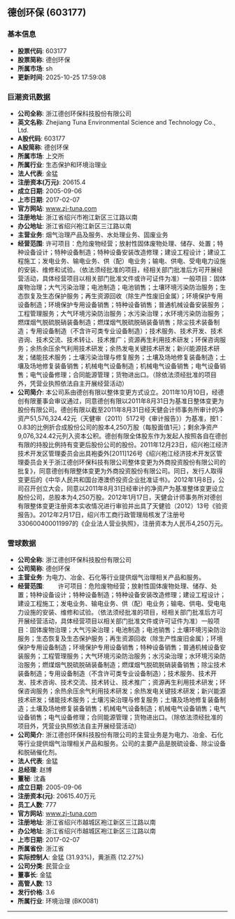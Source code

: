 ## 德创环保 (603177)

### 基本信息

- **股票代码**: 603177
- **股票简称**: 德创环保
- **所属市场**: sh
- **更新时间**: 2025-10-25 17:59:08

### 巨潮资讯数据

- **公司全称**: 浙江德创环保科技股份有限公司
- **英文名称**: Zhejiang Tuna Environmental Science and Technology Co., Ltd.
- **A股代码**: 603177
- **A股简称**: 德创环保
- **所属市场**: 上交所
- **所属行业**: 生态保护和环境治理业
- **法人代表**: 金猛
- **注册资本(万元)**: 20615.4
- **成立日期**: 2005-09-06
- **上市日期**: 2017-02-07
- **官方网站**: www.zj-tuna.com
- **注册地址**: 浙江省绍兴市袍江新区三江路以南
- **办公地址**: 浙江省绍兴袍江新区三江路以南
- **主营业务**: 烟气治理产品及服务、水处理业务、固废业务
- **经营范围**: 许可项目：危险废物经营；放射性固体废物处理、储存、处置；特种设备设计；特种设备制造；特种设备安装改造修理；建设工程设计；建设工程施工；发电业务、输电业务、供（配）电业务；输电、供电、受电电力设施的安装、维修和试验。（依法须经批准的项目，经相关部门批准后方可开展经营活动，具体经营项目以相关部门批准文件或许可证件为准）一般项目：固体废物治理；大气污染治理；电池制造；电池销售；土壤环境污染防治服务；生态恢复及生态保护服务；再生资源回收（除生产性废旧金属）；环境保护专用设备制造；环境保护专用设备销售；特种设备销售；普通机械设备安装服务；工程管理服务；大气环境污染防治服务；水污染治理；水环境污染防治服务；燃煤烟气脱硫脱硝装备制造；燃煤烟气脱硫脱硝装备销售；除尘技术装备制造；专用设备制造（不含许可类专业设备制造）；技术服务、技术开发、技术咨询、技术交流、技术转让、技术推广；资源再生利用技术研发；环保咨询服务；余热余压余气利用技术研发；余热发电关键技术研发；新兴能源技术研发；储能技术服务；土壤污染治理与修复服务；土壤及场地修复装备制造；土壤及场地修复装备销售；机械电气设备制造；机械电气设备销售；电气设备销售；电气设备修理；合同能源管理；货物进出口。（除依法须经批准的项目外，凭营业执照依法自主开展经营活动）
- **公司简介**: 本公司系由德创有限以整体变更方式设立。2011年10月10日，经德创有限董事会审议通过，同意德创有限以2011年8月31日为基准日整体变更为股份有限公司。德创有限以截至2011年8月31日经天健会计师事务所审计的净资产51,576,324.42元（天健审（2011）5172号《审计报告》）为基准，按1：0.83的比例折合成股份公司的股本4,250万股（每股面值1元）；剩余净资产9,076,324.42元列入资本公积。德创有限全体股东作为发起人按照各自在德创有限的持股比例持有变更后股份公司的股份。2011年12月23日，绍兴袍江经济技术开发区管理委员会出具袍委外[2011]126号《绍兴袍江经济技术开发区管理委员会关于浙江德创环保科技有限公司整体变更为外商投资股份有限公司的批复》，同意德创有限整体变更为外商投资股份有限公司。同日，发行人取得变更后的《中华人民共和国台港澳侨投资企业批准证书》。2012年1月8日，公司召开创立大会，同意以2011年8月31日经审计的净资产为基准整体变更设立股份公司，总股本为4,250万股。2012年1月17日，天健会计师事务所对德创有限整体变更注册资本实收情况进行审验并出具了天健验（2012）13号《验资报告》。2012年2月17日，绍兴市工商行政管理局核发了注册号330600400011997的《企业法人营业执照》，注册资本为人民币4,250万元。

### 雪球数据

- **公司全称**: 浙江德创环保科技股份有限公司
- **公司简称**: 德创环保
- **主营业务**: 为电力、冶金、石化等行业提供烟气治理相关产品和服务。
- **经营范围**: 　　许可项目：危险废物经营；放射性固体废物处理、储存、处置；特种设备设计；特种设备制造；特种设备安装改造修理；建设工程设计；建设工程施工；发电业务、输电业务、供（配）电业务；输电、供电、受电电力设施的安装、维修和试验。（依法须经批准的项目，经相关部门批准后方可开展经营活动，具体经营项目以相关部门批准文件或许可证件为准）一般项目：固体废物治理；大气污染治理；电池制造；电池销售；土壤环境污染防治服务；生态恢复及生态保护服务；再生资源回收（除生产性废旧金属）；环境保护专用设备制造；环境保护专用设备销售；特种设备销售；普通机械设备安装服务；工程管理服务；大气环境污染防治服务；水污染治理；水环境污染防治服务；燃煤烟气脱硫脱硝装备制造；燃煤烟气脱硫脱硝装备销售；除尘技术装备制造；专用设备制造（不含许可类专业设备制造）；技术服务、技术开发、技术咨询、技术交流、技术转让、技术推广；资源再生利用技术研发；环保咨询服务；余热余压余气利用技术研发；余热发电关键技术研发；新兴能源技术研发；储能技术服务；土壤污染治理与修复服务；土壤及场地修复装备制造；土壤及场地修复装备销售；机械电气设备制造；机械电气设备销售；电气设备销售；电气设备修理；合同能源管理；货物进出口。（除依法须经批准的项目外，凭营业执照依法自主开展经营活动）
- **公司简介**: 浙江德创环保科技股份有限公司的主营业务是为电力、冶金、石化等行业提供烟气治理相关产品和服务。公司的主要产品是脱硫设备、除尘设备和脱硝催化剂。
- **法人代表**: 金猛
- **总经理**: 赵博
- **董秘**: 沈鑫
- **成立日期**: 2005-09-06
- **注册资本(元)**: 20615.40万元
- **员工人数**: 777
- **官方网站**: www.zj-tuna.com
- **注册地址**: 浙江省绍兴市越城区袍江新区三江路以南
- **办公地址**: 浙江省绍兴市越城区袍江新区三江路以南
- **上市日期**: 2017-02-07
- **所属省份**: 浙江省
- **实际控制人**: 金猛 (31.93%)，黄浙燕 (12.27%)
- **公司分类**: 民营企业
- **董事长**: 金猛
- **高管人数**: 13
- **发行价格**: 3.6
- **所属行业**: 环境治理 (BK0081)

---
